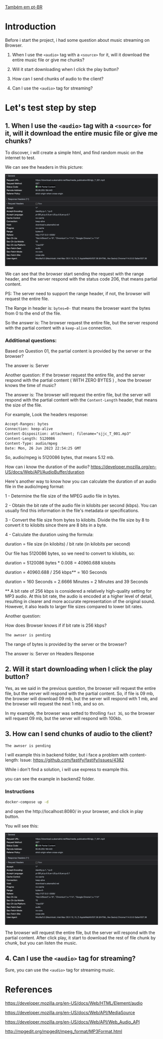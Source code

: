 [Também em pt-BR](readme-PT.md)

# Introduction

Before i start the project, i had some question about music streaming on Browser.

1. When I use the `<audio>` tag with a `<source>` for it, will it download the entire music file or give me chunks?

2. Will it start downloading when I click the play button?

3. How can I send chunks of audio to the client?

4. Can I use the `<audio>` tag for streaming?

# Let's test step by step

## 1. When I use the `<audio>` tag with a `<source>` for it, will it download the entire music file or give me chunks?

To discover, i will create a simple html, and find random music on the internet to test.

We can see the headers in this picture:

<img src=".github/1_headers.png" />

We can see that the browser start sending the request with the range header, and the server respond with the status code 206, that means partial content.

PS: The server need to support the range header, if not, the browser will request the entire file.

The Range in header is: `bytes=0-` that means the browser want the bytes from 0 to the end of the file.

So the answer is: The browser request the entire file, but the server respond with the partial content with a `keep-alive` connection.

### Additional questions:

Based on Question 01, the partial content is provided by the server or the browser?

The answer is: Server

Another question: If the browser request the entire file, and the server respond with the partial content ( WITH ZERO BYTES ) , how the browser knows the time of music?

The answer is: The browser will request the entire file, but the server will respond with the partial content with the `Content-Length` header, that means the size of the file.

For example, Look the headers response:

```http
Accept-Ranges: bytes
Connection: keep-alive
Content-Disposition: attachment; filename="sjjc_T_001.mp3"
Content-Length: 5120086
Content-Type: audio/mpeg
Date: Mon, 26 Jun 2023 22:54:25 GMT
```

So, audio/mpeg is 5120086 bytes, that means 5.12 mb.

How can i know the duration of the audio?
https://developer.mozilla.org/en-US/docs/Web/API/AudioBuffer/duration

Here's another way to know how you can calculate the duration of an audio file in the audio/mpeg format:

1 - Determine the file size of the MPEG audio file in bytes.

2 - Obtain the bit rate of the audio file in kilobits per second (kbps). You can usually find this information in the file's metadata or specifications.

3 - Convert the file size from bytes to kilobits. Divide the file size by 8 to convert it to kilobits since there are 8 bits in a byte.

4 - Calculate the duration using the formula:

duration = file size (in kilobits) / bit rate (in kilobits per second)

Our file has 5120086 bytes, so we need to convert to kilobits, so:

duration = 5120086 bytes * 0.008 = 40960.688 kilobits

duration = 40960.688 / 256 kbps** = 160 Seconds

duration = 160 Seconds = 2.6666 Minutes = 2 Minutes and 39 Seconds

** A bit rate of 256 kbps is considered a relatively high-quality setting for MP3 audio. At this bit rate, the audio is encoded at a higher level of detail, resulting in clearer and more accurate representation of the original sound. However, it also leads to larger file sizes compared to lower bit rates.

Another question:

How does Browser knows if if bit rate is 256 kbps?

`The awnser is pending`

The range of bytes is provided by the server or the browser?

The answer is: Server on Headers Response

## 2. Will it start downloading when I click the play button?

Yes, as we said in the previous question, the browser will request the entire file, but the server will respond with the partial content. So, if file is 09 mb, the browser will download 09 mb, but the server will respond with 1 mb, and the browser will request the next 1 mb, and so on.

In my example, the browser was setted to throlling `fast 3G`, so the browser will request 09 mb, but the server will respond with 100kb.

## 3. How can I send chunks of audio to the client?

`The awnser is pending`

I will example this in backend folder, but i face a problem with content-length:
Issue: https://github.com/fastify/fastify/issues/4382

While i don't find a solution, i will use express to example this.

you can see the example in backend2 folder.

### Instructions

```bash
docker-compose up -d
```

and open the http://localhost:8080/ in your browser, and click in play button.

You will see this:

<img src=".github/3_streaming.png" />

The browser will request the entire file, but the server will respond with the partial content.
After click play, it start to download the rest of file chunk by chunk, but you can listen the music.

## 4. Can I use the `<audio>` tag for streaming?

Sure, you can use the `<audio>` tag for streaming music.


# References

https://developer.mozilla.org/en-US/docs/Web/HTML/Element/audio

https://developer.mozilla.org/en-US/docs/Web/API/MediaSource

https://developer.mozilla.org/en-US/docs/Web/API/Web_Audio_API

http://mpgedit.org/mpgedit/mpeg_format/MP3Format.html